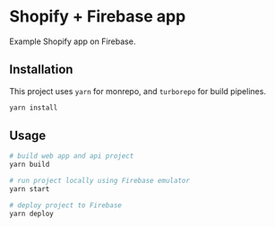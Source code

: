 # Shopify + Firebase app

Example Shopify app on Firebase.

## Installation

This project uses `yarn` for monrepo, and `turborepo` for build pipelines.

```sh
yarn install
```

## Usage

```sh
# build web app and api project
yarn build

# run project locally using Firebase emulator
yarn start

# deploy project to Firebase
yarn deploy
```